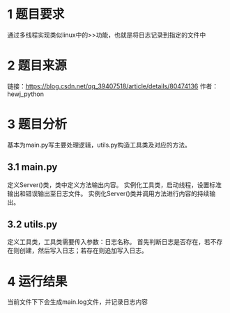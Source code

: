 # 1 题目要求
通过多线程实现类似linux中的>>功能，也就是将日志记录到指定的文件中

# 2 题目来源
链接：https://blog.csdn.net/qq_39407518/article/details/80474136
作者：hewj_python

# 3 题目分析
基本为main.py写主要处理逻辑，utils.py构造工具类及对应的方法。

## 3.1 main.py
定义Server()类，类中定义方法输出内容。
实例化工具类，启动线程，设置标准输出和错误输出至日志文件。
实例化Server()类并调用方法进行内容的持续输出。

## 3.2 utils.py
定义工具类，工具类需要传入参数：日志名称。
首先判断日志是否存在，若不存在则创建，然后写入日志；若存在则追加写入日志。

# 4 运行结果
当前文件下下会生成main.log文件，并记录日志内容
